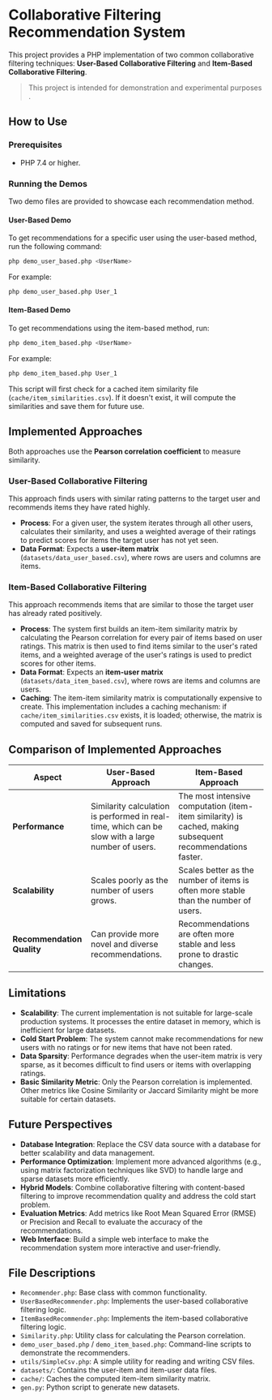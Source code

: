 # Collaborative Filtering Recommendation System

This project provides a PHP implementation of two common collaborative filtering techniques: **User-Based Collaborative Filtering** and **Item-Based Collaborative Filtering**.

> This project is intended for demonstration and experimental purposes .

## How to Use

### Prerequisites

*   PHP 7.4 or higher.

### Running the Demos

Two demo files are provided to showcase each recommendation method.

#### User-Based Demo

To get recommendations for a specific user using the user-based method, run the following command:

```bash
php demo_user_based.php <UserName>
```

For example:

```bash
php demo_user_based.php User_1
```

#### Item-Based Demo

To get recommendations using the item-based method, run:

```bash
php demo_item_based.php <UserName>
```

For example:

```bash
php demo_item_based.php User_1
```

This script will first check for a cached item similarity file (`cache/item_similarities.csv`). If it doesn't exist, it will compute the similarities and save them for future use.

## Implemented Approaches

Both approaches use the **Pearson correlation coefficient** to measure similarity.

### User-Based Collaborative Filtering

This approach finds users with similar rating patterns to the target user and recommends items they have rated highly.

-   **Process**: For a given user, the system iterates through all other users, calculates their similarity, and uses a weighted average of their ratings to predict scores for items the target user has not yet seen.
-   **Data Format**: Expects a **user-item matrix** (`datasets/data_user_based.csv`), where rows are users and columns are items.

### Item-Based Collaborative Filtering

This approach recommends items that are similar to those the target user has already rated positively.

-   **Process**: The system first builds an item-item similarity matrix by calculating the Pearson correlation for every pair of items based on user ratings. This matrix is then used to find items similar to the user's rated items, and a weighted average of the user's ratings is used to predict scores for other items.
-   **Data Format**: Expects an **item-user matrix** (`datasets/data_item_based.csv`), where rows are items and columns are users.
-   **Caching**: The item-item similarity matrix is computationally expensive to create. This implementation includes a caching mechanism: if `cache/item_similarities.csv` exists, it is loaded; otherwise, the matrix is computed and saved for subsequent runs.

## Comparison of Implemented Approaches

| Aspect                   | User-Based Approach                                       | Item-Based Approach                                          |
| ------------------------ | --------------------------------------------------------- | ------------------------------------------------------------ |
| **Performance**          | Similarity calculation is performed in real-time, which can be slow with a large number of users. | The most intensive computation (item-item similarity) is cached, making subsequent recommendations faster. |
| **Scalability**          | Scales poorly as the number of users grows.               | Scales better as the number of items is often more stable than the number of users. |
| **Recommendation Quality** | Can provide more novel and diverse recommendations.       | Recommendations are often more stable and less prone to drastic changes. |

## Limitations

*   **Scalability**: The current implementation is not suitable for large-scale production systems. It processes the entire dataset in memory, which is inefficient for large datasets.
*   **Cold Start Problem**: The system cannot make recommendations for new users with no ratings or for new items that have not been rated.
*   **Data Sparsity**: Performance degrades when the user-item matrix is very sparse, as it becomes difficult to find users or items with overlapping ratings.
*   **Basic Similarity Metric**: Only the Pearson correlation is implemented. Other metrics like Cosine Similarity or Jaccard Similarity might be more suitable for certain datasets.

## Future Perspectives

*   **Database Integration**: Replace the CSV data source with a database for better scalability and data management.
*   **Performance Optimization**: Implement more advanced algorithms (e.g., using matrix factorization techniques like SVD) to handle large and sparse datasets more efficiently.
*   **Hybrid Models**: Combine collaborative filtering with content-based filtering to improve recommendation quality and address the cold start problem.
*   **Evaluation Metrics**: Add metrics like Root Mean Squared Error (RMSE) or Precision and Recall to evaluate the accuracy of the recommendations.
*   **Web Interface**: Build a simple web interface to make the recommendation system more interactive and user-friendly.

## File Descriptions

*   `Recommender.php`: Base class with common functionality.
*   `UserBasedRecommender.php`: Implements the user-based collaborative filtering logic.
*   `ItemBasedRecommender.php`: Implements the item-based collaborative filtering logic.
*   `Similarity.php`: Utility class for calculating the Pearson correlation.
*   `demo_user_based.php` / `demo_item_based.php`: Command-line scripts to demonstrate the recommenders.
*   `utils/SimpleCsv.php`: A simple utility for reading and writing CSV files.
*   `datasets/`: Contains the user-item and item-user data files.
*   `cache/`: Caches the computed item-item similarity matrix.
*   `gen.py`: Python script to generate new datasets.